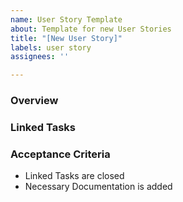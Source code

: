 ```yaml
---
name: User Story Template
about: Template for new User Stories
title: "[New User Story]"
labels: user story
assignees: ''

---
```


### Overview
<!-- 
Include the work overview
-->

### Linked Tasks
<!-- 
To link a task, use syntax following syntax: 
- [ ] followed by "#" with the number of the issue.
To close a task, add an 'x' as follows - [x].
-->

### Acceptance Criteria
<!--
Add criteria that must be met for this ticket to be closed,
such as completing all linked tasks.
-->
- Linked Tasks are closed
- Necessary Documentation is added
